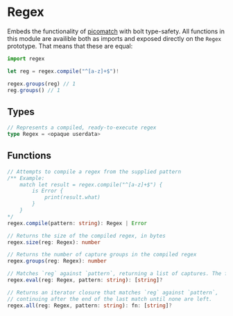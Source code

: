 # Regex
Embeds the functionality of [picomatch](https://github.com/Beariish/picomatch) with bolt type-safety. All functions in this module are availible both as imports and exposed directly on the `Regex` prototype. That means that these are equal:
```ts
import regex

let reg = regex.compile("^[a-z]+$")!

regex.groups(reg) // 1
reg.groups() // 1
```

## Types
```ts
// Represents a compiled, ready-to-execute regex
type Regex = <opaque userdata>
```

## Functions
```ts
// Attempts to compile a regex from the supplied pattern
/** Example:
    match let result = regex.compile("^[a-z]+$") {
        is Error {
            print(result.what)
        }
    }
*/
regex.compile(pattern: string): Regex | Error

// Returns the size of the compiled regex, in bytes
regex.size(reg: Regex): number

// Returns the number of capture groups in the compiled regex
regex.groups(reg: Regex): number

// Matches `reg` against `pattern`, returning a list of captures. The first capture is always the entire matched string
regex.eval(reg: Regex, pattern: string): [string]?

// Returns an iterator closure that matches `reg` against `pattern`, 
// continuing after the end of the last match until none are left.
regex.all(reg: Regex, pattern: string): fn: [string]?
```